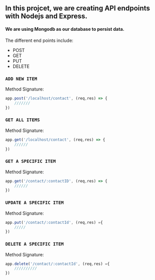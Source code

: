 ## In this projcet, we are creating API endpoints with Nodejs and Express.

#### We are using Mongodb as our database to persist data.

The different end points include:
- POST 
- GET
- PUT 
- DELETE

### `ADD NEW ITEM`

Method Signature:

```js
app.post('/localhost/contact', (req,res) => {
    ///////
})
```

### `GET ALL ITEMS`

Method Signature:

```js
app.get('/localhost/contact', (req,res) => {
    //////
})
```

### `GET A SPECIFIC ITEM`

Method Signature:

```js
app.get('/contact/:contactID', (req,res) => {
    //////
})
```

### `UPDATE A SPECIFIC ITEM`

Method Signature:

```js
app.put('/contact/:contactId', (req,res) ={
    /////
})
```

### `DELETE A SPECIFIC ITEM`

Method Signature:

```js
app.delete('/contact/:contactId', (req,res) ={
    //////////
})
```